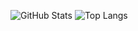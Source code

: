 ![GitHub Stats](https://github-readme-stats.vercel.app/api?username=MariaFernadaG&show_icons=true&theme=dark)
![Top Langs](https://github-readme-stats.vercel.app/api/top-langs/?username=MariaFernadaG&layout=compact&theme=dark)


